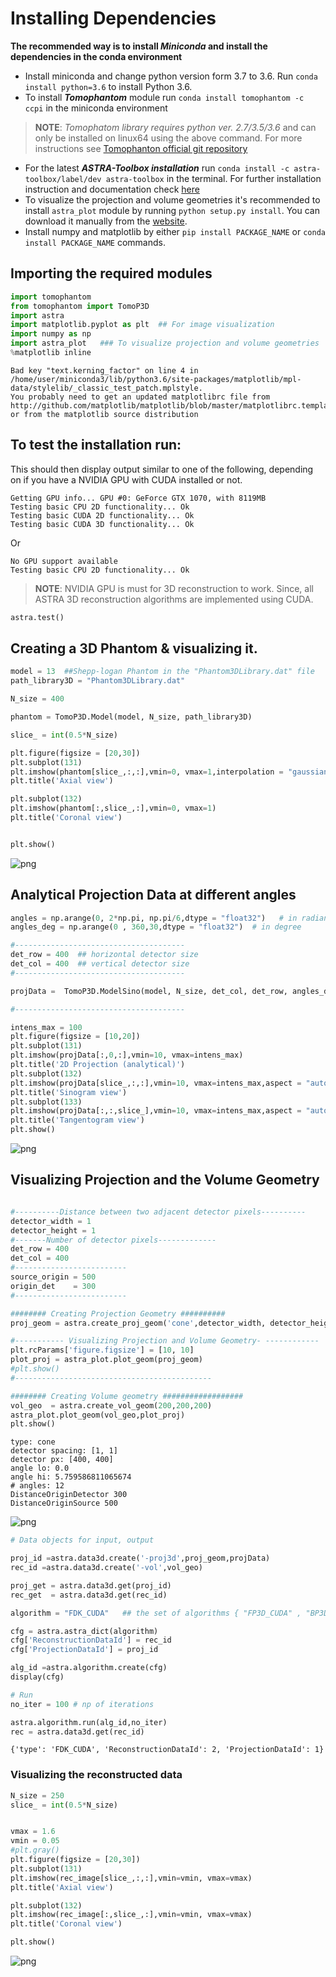 Installing Dependencies
=======================

**The recommended way is to install ___Miniconda___ and install the dependencies in the conda environment**

* Install miniconda and change python version form 3.7 to 3.6. Run `conda install python=3.6` to install Python 3.6.
* To install ***Tomophantom*** module run `conda install tomophantom -c ccpi` in the miniconda environment
 > **NOTE**: *Tomophatom library requires python ver. 2.7/3.5/3.6* and can only be installed on linux64 using the above command. For more instructions see [Tomophanton official git repository](https://github.com/dkazanc/TomoPhantom)
* For the latest ***ASTRA-Toolbox installation*** run `conda install -c astra-toolbox/label/dev astra-toolbox` in the terminal. For further installation instruction and documentation check [here](https://www.astra-toolbox.com/docs/install.html)
* To visualize the projection and volume geometries it's recommended to install `astra_plot` module by running `python setup.py install`. You can download it manually from the [website](https://www.astra-toolbox.com/files/misc/astra_plot_ICTMS_201907.zip).
* Install numpy and matplotlib by either `pip install PACKAGE_NAME` or `conda install PACKAGE_NAME` commands.

## Importing the required modules


```python
import tomophantom
from tomophantom import TomoP3D
import astra    
import matplotlib.pyplot as plt  ## For image visualization
import numpy as np
import astra_plot   ### To visualize projection and volume geometries
%matplotlib inline
```


    Bad key "text.kerning_factor" on line 4 in
    /home/user/miniconda3/lib/python3.6/site-packages/matplotlib/mpl-data/stylelib/_classic_test_patch.mplstyle.
    You probably need to get an updated matplotlibrc file from
    http://github.com/matplotlib/matplotlib/blob/master/matplotlibrc.template
    or from the matplotlib source distribution


## To test the installation run:

This should then display output similar to one of the following, depending on if you have a NVIDIA GPU with CUDA installed or not.

```
Getting GPU info... GPU #0: GeForce GTX 1070, with 8119MB
Testing basic CPU 2D functionality... Ok
Testing basic CUDA 2D functionality... Ok
Testing basic CUDA 3D functionality... Ok
```

Or

```
No GPU support available
Testing basic CPU 2D functionality... Ok
```

> **NOTE**: NVIDIA GPU is must for 3D reconstruction to work. Since, all  ASTRA 3D reconstruction algorithms are implemented using CUDA.


```python
astra.test()
```

## Creating a __3D Phantom__ \& visualizing it.


```python
model = 13  ##Shepp-logan Phantom in the "Phantom3DLibrary.dat" file
path_library3D = "Phantom3DLibrary.dat"

N_size = 400

phantom = TomoP3D.Model(model, N_size, path_library3D)

slice_ = int(0.5*N_size)

plt.figure(figsize = [20,30])
plt.subplot(131)
plt.imshow(phantom[slice_,:,:],vmin=0, vmax=1,interpolation = "gaussian")
plt.title('Axial view')

plt.subplot(132)
plt.imshow(phantom[:,slice_,:],vmin=0, vmax=1)
plt.title('Coronal view')


plt.show()
```


![png](img/output_6_0.png)


## Analytical Projection Data at different angles


```python
angles = np.arange(0, 2*np.pi, np.pi/6,dtype = "float32")   # in radian
angles_deg = np.arange(0 , 360,30,dtype = "float32")  # in degree

#--------------------------------------
det_row = 400  ## horizontal detector size
det_col = 400  ## vertical detector size
#--------------------------------------

projData =  TomoP3D.ModelSino(model, N_size, det_col, det_row, angles_deg, path_library3D)

#--------------------------------------

intens_max = 100
plt.figure(figsize = [10,20])
plt.subplot(131)
plt.imshow(projData[:,0,:],vmin=10, vmax=intens_max)
plt.title('2D Projection (analytical)')
plt.subplot(132)
plt.imshow(projData[slice_,:,:],vmin=10, vmax=intens_max,aspect = "auto")
plt.title('Sinogram view')
plt.subplot(133)
plt.imshow(projData[:,:,slice_],vmin=10, vmax=intens_max,aspect = "auto")
plt.title('Tangentogram view')
plt.show()
```


![png](img/output_8_0.png)


## Visualizing Projection and the Volume Geometry


```python

#----------Distance between two adjacent detector pixels----------
detector_width = 1   
detector_height = 1
#-------Number of detector pixels-------------
det_row = 400
det_col = 400
#-------------------------
source_origin = 500
origin_det    = 300
#-------------------------

######## Creating Projection Geometry ##########
proj_geom = astra.create_proj_geom('cone',detector_width, detector_height, det_row, det_col, angles, source_origin, origin_det)

#----------- Visualizing Projection and Volume Geometry- ------------
plt.rcParams['figure.figsize'] = [10, 10]
plot_proj = astra_plot.plot_geom(proj_geom)
#plt.show()
#--------------------------------------------

######## Creating Volume geometry ##################
vol_geo  = astra.create_vol_geom(200,200,200)
astra_plot.plot_geom(vol_geo,plot_proj)
plt.show()
```

    type: cone
    detector spacing: [1, 1]
    detector px: [400, 400]
    angle lo: 0.0
    angle hi: 5.759586811065674
    # angles: 12
    DistanceOriginDetector 300
    DistanceOriginSource 500



![png](img/output_10_1.png)



```python
# Data objects for input, output

proj_id =astra.data3d.create('-proj3d',proj_geom,projData)
rec_id =astra.data3d.create('-vol',vol_geo)

proj_get = astra.data3d.get(proj_id)
rec_get  = astra.data3d.get(rec_id)

algorithm = "FDK_CUDA"   ## the set of algorithms { "FP3D_CUDA" , "BP3D_CUDA" , "FDK_CUDA" , "SIRT3D_CUDA" , "CGLS3D_CUDA" }

cfg = astra.astra_dict(algorithm)
cfg['ReconstructionDataId'] = rec_id
cfg['ProjectionDataId'] = proj_id

alg_id =astra.algorithm.create(cfg)
display(cfg)

# Run
no_iter = 100 # np of iterations

astra.algorithm.run(alg_id,no_iter)
rec = astra.data3d.get(rec_id)
```


    {'type': 'FDK_CUDA', 'ReconstructionDataId': 2, 'ProjectionDataId': 1}


### Visualizing the reconstructed data


```python
N_size = 250
slice_ = int(0.5*N_size)


vmax = 1.6
vmin = 0.05
#plt.gray()
plt.figure(figsize = [20,30])
plt.subplot(131)
plt.imshow(rec_image[slice_,:,:],vmin=vmin, vmax=vmax)
plt.title('Axial view')

plt.subplot(132)
plt.imshow(rec_image[:,slice_,:],vmin=vmin, vmax=vmax)
plt.title('Coronal view')

plt.show()
```


![png](img/output_13_0.png)



```python


```
